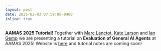 ```yaml
---
layout: post
date: 2025-02-03 07:59:00-0400
inline: true
---
```


**AAMAS 2025 Tutorial!** Together with [Marc Lanctot](https://mlanctot.info), [Kate Larson](https://cs.uwaterloo.ca/~klarson/) and [Ian Gemp](https://imgemp.github.io/) we are presenting a tutorial on __Evaluation of General AI Agents__ at AAMAS 2025! Website is [here](https://sites.google.com/view/aamas2025evaluationaiagents) and tutorial notes are coming soon!

